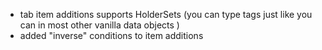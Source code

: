 - tab item additions supports HolderSets (you can type tags just like you can in most other vanilla data objects )
- added "inverse" conditions to item additions 